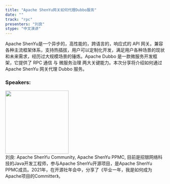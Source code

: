 ```yaml
---
title: "Apache ShenYu网关如何代理Dubbo服务"
date: "" 
track: "rpc"
presenters: "刘良"
stype: "中文演讲"
---
```

Apache ShenYu是一个异步的，高性能的，跨语言的，响应式的 API 网关。兼容各种主流框架体系，支持热插拔，用户可以定制化开发，满足用户各种场景的现状和未来需求，经历过大规模场景的锤炼。Apache Dubbo 是一款微服务开发框架，它提供了 RPC 通信 与 微服务治理 两大关键能力。本次分享将介绍如何通过 Apache ShenYu 网关代理 Dubbo 服务。
 ### Speakers: 
 <img src="images/speaker/1040.png" width="200" /><br>刘良: Apache ShenYu Community, Apache ShenYu PPMC, 目前是招银网络科技的Java开发工程师，参与Apache ShenYu开源项目，是Apache ShenYu PPMC成员。2021年，在开源社年会中，分享了《毕业一年，我是如何成为Apache项目的Committer》。
 